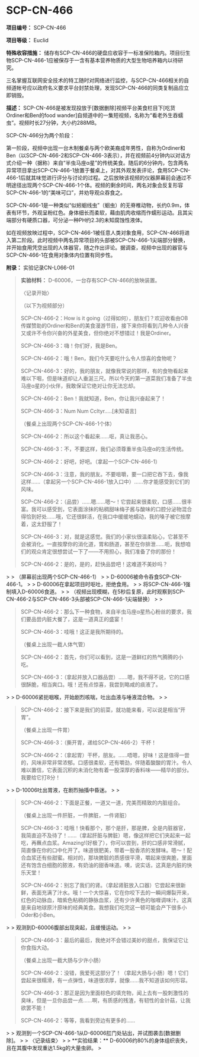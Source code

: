 # SCP-CN-466

**项目编号：** SCP-CN-466

**项目等级：** Euclid

**特殊收容措施：** 储存有SCP-CN-466的硬盘应收容于一标准保险箱内。项目衍生物SCP-CN-466-1应被保存于一含有基本营养物质的大型生物培养箱内以待研究。

三名掌握互联网安全技术的特工随时对网络进行监控，与SCP-CN-466相关的自频道帐号应以政府名义要求平台封禁处理，发现SCP-CN-466的同类复制品应立即销毁。

**描述：** SCP-CN-466是被发现投放于[数据删除]视频平台美食栏目下[吃货Ordiner和Ben的food wander]自频道中的一集短视频，名称为“看老外生吞蠕虫”。视频时长27分钟，大小约288MB。

SCP-CN-466分为两个阶段：

第一阶段，视频中出现一台木制餐桌与两个欧美裔成年男性，自称为Ordiner和Ben（以SCP-CN-466-2和SCP-CN-466-3表示），并在视频前4分钟内以对话方式介绍一种（据称）来自“半虫马座α星”的传统美食。随后的6分钟内，包含两名异常项目拿出SCP-CN-466-1放置于餐桌上，对其外观发表评论，食用SCP-CN-466-1后就其味觉进行评分与讨论的过程。之后放映该视频的仪器屏幕前会通过不明途径出现两个SCP-CN-466-1个体。视频的剩余时间，两名对象会反复形容SCP-CN-466-1的“美味可口”，并劝导观众吞食之。

SCP-CN-466-1是一种类似“似蚓蛔线虫”（蛔虫）的无脊椎动物，长约0.9m，体表有环节，外观呈粉红色。身体细长而柔软，藉由肌肉收缩而作蠕形运动。且其尖端部分有硬质口器，可分泌一种PH约2.3的未知腐蚀性液体。

如在视频放映过程中，SCP-CN-466-1被任意人类对象食用，SCP-CN-466将进入第二阶段。此时视频中两名异常项目的头部被SCP-CN-466-1尖端部分替换，并开始食用凭空出现的人体器官，随之作出评论。据调查，视频中出现的器官与SCP-CN-466-1在食用对象体内位置有同步性。

**附录：** 实验记录CN-L066-01


> **实验材料：** D-60006，一台存有SCP-CN-466的放映装置。
> 
> 〈记录开始〉
> 
> <blockquote>
&#65288;&#20197;&#19979;&#20026;&#35270;&#39057;&#37096;&#20998;&#65289;

SCP-CN-466-2&#65306;How is it going&#65288;&#36807;&#24471;&#22914;&#20309;&#65289;&#65292;&#26379;&#21451;&#20204;&#65311;&#27426;&#36814;&#25910;&#30475;&#30001;OB&#20256;&#23186;&#36190;&#21161;&#30340;Ordiner&#21644;Ben&#30340;&#32654;&#39135;&#28459;&#28216;&#33410;&#30446;&#65292;&#25509;&#19979;&#26469;&#20320;&#23558;&#30475;&#21040;&#20960;&#31181;&#20196;&#20154;&#20852;&#22859;&#21448;&#25110;&#35768;&#19981;&#20196;&#20320;&#20852;&#22859;&#30340;&#22806;&#26143;&#32654;&#39135;&#65292;&#20294;&#20320;&#32477;&#23545;&#19981;&#24819;&#38169;&#36807;&#65281;&#25105;&#26159;Ordiner&#12290;

SCP-CN-466-3&#65306;&#21992;&#65281;&#20320;&#20204;&#22909;&#65292;&#25105;&#26159;Ben&#12290;

SCP-CN-466-2&#65306;&#21734;&#65281;Ben&#65292;&#25105;&#20204;&#20170;&#22825;&#35201;&#21507;&#20160;&#20040;&#20196;&#20154;&#24778;&#21916;&#30340;&#39135;&#29289;&#21602;&#65311;

SCP-CN-466-3&#65306;&#22909;&#30340;&#65292;&#25105;&#30340;&#26379;&#21451;&#65292;&#23601;&#20687;&#25105;&#24120;&#35828;&#30340;&#37027;&#26679;&#65292;&#26377;&#30340;&#39135;&#29289;&#30475;&#36215;&#26469;&#38590;&#20197;&#19979;&#21693;&#65292;&#20294;&#26159;&#21619;&#36947;&#21364;&#35753;&#20154;&#22402;&#28046;&#19977;&#23610;&#12290;&#25152;&#20197;&#20170;&#22825;&#30340;&#31532;&#19968;&#36947;&#33756;&#25105;&#20204;&#20934;&#22791;&#20102;&#21322;&#34411;&#39532;&#24231;&#945;&#26143;&#30340;&#23567;&#20249;&#20276;&#65292;&#25105;&#25954;&#20445;&#35777;&#23427;&#32477;&#23545;&#35753;&#20320;&#26080;&#27861;&#24536;&#21364;&#12290;

SCP-CN-466-2&#65306;Ben&#65281;&#25105;&#23601;&#30693;&#36947;&#65292;Ben&#65292;&#20320;&#35753;&#25105;&#20852;&#22859;&#36215;&#26469;&#20102;&#65281;

SCP-CN-466-3&#65306;Num Num Ccltyr&#8230;..[&#26410;&#30693;&#35821;&#35328;]

&#65288;&#39184;&#26700;&#19978;&#20986;&#29616;&#20004;&#20010;SCP-CN-466-1&#20010;&#20307;&#65289;

SCP-CN-466-2&#65306;&#25152;&#20197;&#36825;&#20010;&#30475;&#36215;&#26469;&#8230;&#8230;&#21589;&#65292;&#30495;&#35753;&#25105;&#24694;&#24515;&#12290;

SCP-CN-466-3&#65306;&#19981;&#65292;&#19981;&#35201;&#36825;&#26679;&#65292;&#25105;&#20204;&#24517;&#39035;&#23562;&#37325;&#21322;&#34411;&#39532;&#24231;&#945;&#30340;&#29983;&#27963;&#20256;&#32479;&#12290;

SCP-CN-466-2&#65306;&#22909;&#21543;&#65292;&#22909;&#21543;&#12290;&#65288;&#25343;&#36215;&#19968;&#20010;SCP-CN-466-1&#65289;

SCP-CN-466-3&#65306;&#27880;&#24847;&#65292;&#25105;&#30340;&#26379;&#21451;&#12290;&#19981;&#35201;&#21632;&#22204;&#65292;&#35201;&#19968;&#21475;&#25226;&#23427;&#21534;&#19979;&#21435;&#65292;&#20687;&#25105;&#36825;&#26679;&#8230;&#8230;&#65288;&#25343;&#36215;&#21478;&#19968;&#20010;SCP-CN-466-1&#25918;&#20837;&#21475;&#20013;&#65289;&#8230;&#8230;&#20320;&#25165;&#33021;&#24863;&#21463;&#21040;&#23427;&#20204;&#30340;&#39118;&#21619;&#12290;

SCP-CN-466-2&#65306;&#65288;&#21697;&#23581;&#65289;&#8230;&#8230;&#21999;&#8230;&#8230;&#21999;&#65374;&#65281;&#23427;&#23581;&#36215;&#26469;&#24456;&#26580;&#36719;&#65292;&#21475;&#24863;&#8230;&#8230;&#24456;&#20016;&#23500;&#12290;&#25105;&#21487;&#20197;&#24863;&#21463;&#21040;&#65292;&#23427;&#34920;&#38754;&#28034;&#25273;&#30340;&#31896;&#31264;&#29980;&#21619;&#26757;&#23376;&#37233;&#19982;&#37240;&#21619;&#30340;&#21475;&#33108;&#20998;&#27852;&#29289;&#28151;&#21512;&#24471;&#24688;&#21040;&#22909;&#22788;&#8230;&#8230;&#21734;&#65292;&#23427;&#36824;&#24456;&#40092;&#27963;&#65292;&#22312;&#25105;&#21475;&#20013;&#32531;&#32531;&#22320;&#34837;&#21160;&#65292;&#25105;&#30340;&#21971;&#23376;&#34987;&#23427;&#25353;&#25705;&#30528;&#65292;&#36825;&#22826;&#33298;&#26381;&#20102;&#65281;

SCP-CN-466-3&#65306;&#23545;&#65292;&#23601;&#26159;&#36825;&#24863;&#35273;&#12290;&#25105;&#20204;&#30340;&#23567;&#23478;&#20249;&#24456;&#28201;&#26580;&#36148;&#24515;&#65292;&#23427;&#29978;&#33267;&#19981;&#20250;&#34987;&#28040;&#21270;&#12290;&#19968;&#30452;&#25353;&#25705;&#20320;&#30340;&#28040;&#21270;&#36947;&#65292;&#32963;&#21644;&#32928;&#36947;&#65292;&#29978;&#33267;&#22312;&#20320;&#25490;&#27844;&#8230;&#8230;&#21571;&#65292;&#25105;&#24819;&#21681;&#20204;&#30340;&#35266;&#20247;&#32943;&#23450;&#24456;&#24819;&#23581;&#35797;&#19968;&#19979;&#20102;&#8212;&#8212;&#19981;&#29992;&#25285;&#24515;&#65292;&#25105;&#20204;&#20934;&#22791;&#20102;&#20320;&#30340;&#37027;&#20221;&#65281;

SCP-CN-466-2&#65306;&#26159;&#30340;&#65292;&#26159;&#30340;&#65292;&#36214;&#24555;&#21697;&#23581;&#21543;&#65281;&#36825;&#38590;&#36947;&#19981;&#32654;&#22937;&#21527;&#65311;

</blockquote>> 
> （屏幕前出现两个SCP-CN-466-1）
> 
> D-60006被命令呑食SCP-CN-466-1。
> 
> D-60006在拿起项目时呕吐，拒绝食用。
> 
> 将SCP-CN-466-1强制填入D-60006食道。
> 
> （视频出现模糊，在5秒后复原，此时观察到SCP-CN-466-2与SCP-CN-466-3头部被SCP-CN-466-1尖端替换）
> 
> <blockquote>
SCP-CN-466-2&#65306;&#37027;&#20040;&#19979;&#19968;&#31181;&#39135;&#29289;&#65292;&#26469;&#33258;&#21322;&#34411;&#39532;&#24231;&#945;&#26143;&#28909;&#24515;&#31881;&#19997;&#30340;&#35201;&#27714;&#65292;&#25105;&#20204;&#35201;&#21697;&#23581;&#20869;&#33039;&#22823;&#39184;&#20102;&#65292;&#36825;&#26159;&#19968;&#36947;&#30495;&#27491;&#30340;&#30427;&#23476;&#65281;

SCP-CN-466-3&#65306;&#21703;&#21734;&#65281;&#36825;&#27491;&#26159;&#25105;&#25152;&#26399;&#24453;&#30340;&#12290;

&#65288;&#39184;&#26700;&#19978;&#20986;&#29616;&#19968;&#25130;&#20154;&#20307;&#27668;&#31649;&#65289;

SCP-CN-466-2&#65306;&#39318;&#20808;&#65292;&#20320;&#20204;&#21487;&#20197;&#30475;&#21040;&#65292;&#36825;&#26159;&#19968;&#36947;&#40092;&#32418;&#30340;&#28909;&#27668;&#33150;&#33150;&#30340;&#23567;&#21507;&#12290;

SCP-CN-466-3&#65306;&#65288;&#25343;&#36215;&#24182;&#25918;&#20837;&#21475;&#22120;&#21697;&#23581;&#65289;&#8230;&#8230;&#21999;&#65292;&#25105;&#19981;&#24471;&#19981;&#35828;&#65292;&#23427;&#30340;&#21475;&#24863;&#24456;&#37221;&#33030;&#65292;&#30456;&#24403;&#29245;&#21475;&#12290;&#21734;&#65281;&#36824;&#26377;&#28857;&#24778;&#21916;&#65292;&#25105;&#23581;&#21040;&#30053;&#21688;&#30340;&#30192;&#28082;&#20102;&#12290;

</blockquote>> 
> D-60006紧扼咽喉，开始剧烈咳喘，吐出血液与唾液混合物。
> 
> <blockquote>
SCP-CN-466-2&#65306;&#25509;&#19979;&#26469;&#26159;&#25105;&#20204;&#30340;&#21069;&#33756;&#65292;&#23601;&#21151;&#33021;&#26469;&#30475;&#65292;&#21487;&#20197;&#35828;&#26159;&#30456;&#24403;&#8220;&#24320;&#32963;&#8221;&#12290;

&#65288;&#39184;&#26700;&#19978;&#20986;&#29616;&#19968;&#20214;&#32963;&#65289;

SCP-CN-466-3&#65306;&#65288;&#25749;&#24320;&#32963;&#65292;&#36882;&#32473;SCP-CN-466-2&#65289;&#24178;&#26479;&#65281;

SCP-CN-466-2&#65306;&#65288;&#25343;&#36215;&#32963;&#65289;&#24178;&#26479;&#65292;&#26379;&#21451;&#12290;&#8230;&#8230;&#21780;&#21999;&#65292;&#22909;&#21619;&#65281;&#36825;&#26159;&#20540;&#24471;&#19968;&#23581;&#30340;&#65292;&#39118;&#21619;&#38750;&#24120;&#38750;&#24120;&#27987;&#37057;&#12290;&#21475;&#24863;&#24456;&#26580;&#36719;&#65292;&#36824;&#26377;&#22204;&#21170;&#65292;&#20276;&#38543;&#30528;&#37240;&#37240;&#30340;&#32963;&#27713;&#12290;&#20196;&#20154;&#38590;&#20197;&#32622;&#20449;&#65292;&#23427;&#34920;&#38754;&#27785;&#31215;&#30340;&#26410;&#28040;&#21270;&#29289;&#26377;&#30528;&#19968;&#32929;&#28145;&#21402;&#30340;&#39321;&#26009;&#21619;&#8212;&#8212;&#31934;&#21326;&#30340;&#37096;&#20998;&#12290;&#25105;&#35201;&#32473;&#23427;&#25171;8&#20998;&#65281;

</blockquote>> 
> D-10006吐出胃液，在剧烈抽搐中昏迷。
> 
> <blockquote>
SCP-CN-466-2&#65306;&#19979;&#38754;&#26159;&#27491;&#39184;&#65292;&#19968;&#36947;&#21448;&#19968;&#36947;&#65292;&#23436;&#32654;&#32780;&#31934;&#33268;&#30340;&#20869;&#33039;&#32452;&#21512;&#12290;

&#65288;&#39184;&#26700;&#19978;&#20986;&#29616;&#19968;&#20214;&#32925;&#33039;&#65292;&#19968;&#20214;&#33086;&#33039;&#65292;&#19968;&#20214;&#32958;&#33039;&#65289;

SCP-CN-466-3&#65306;&#21703;&#21734;&#65281;&#24555;&#30475;&#37027;&#20010;&#65292;&#37027;&#20010;&#26159;&#32925;&#65292;&#37027;&#26159;&#33086;&#65292;&#20840;&#26159;&#20869;&#33039;&#22120;&#23448;&#65292;&#25105;&#31616;&#30452;&#36843;&#19981;&#21450;&#24453;&#20102;&#65281;&#8230;&#8230;&#65288;&#25343;&#36215;&#32925;&#33039;&#19982;&#33086;&#33039;&#65289;&#21999;&#65292;&#20687;&#36825;&#26679;&#25226;&#23427;&#20204;&#22841;&#36215;&#26469;&#19968;&#36215;&#21507;&#65292;&#20877;&#34360;&#28857;&#34880;&#27974;&#12290;Amazing!(&#22909;&#26497;&#20102;&#65289;&#65292;&#20320;&#21487;&#20197;&#23581;&#21040;&#65292;&#32925;&#30340;&#21475;&#24863;&#38750;&#24120;&#28369;&#33147;&#65292;&#31616;&#30452;&#20687;&#22312;&#20320;&#30340;&#21475;&#20013;&#21270;&#24320;&#20102;&#12290;&#21619;&#36947;&#24456;&#32933;&#32654;&#65292;&#24102;&#30528;&#19968;&#32929;&#39321;&#27987;&#30340;&#21457;&#37237;&#21619;&#12290;&#21999;&#65374;&#65281;&#37197;&#21512;&#34880;&#27974;&#36824;&#26377;&#20123;&#29980;&#34588;&#12290;&#30456;&#23545;&#30340;&#65292;&#37027;&#22359;&#33086;&#33039;&#30340;&#36136;&#24863;&#24456;&#24179;&#28369;&#65292;&#22204;&#36215;&#26469;&#24456;&#29245;&#33030;&#65292;&#37324;&#38754;&#36824;&#26377;&#39281;&#21547;&#30333;&#32454;&#32990;&#30340;&#33043;&#28082;&#65292;&#26377;&#22902;&#27833;&#30340;&#29980;&#39321;&#21619;&#36947;&#12290;&#22114;&#65292;&#35828;&#23454;&#35805;&#65292;&#36825;&#30495;&#26159;&#20869;&#33039;&#30340;&#24555;&#20048;&#22825;&#22530;&#65281;

SCP-CN-466-2&#65306;&#21035;&#24536;&#20102;&#25105;&#20204;&#30340;&#32958;&#12290;&#65288;&#25343;&#36215;&#32958;&#33039;&#25918;&#20837;&#21475;&#22120;&#65289;&#23427;&#23581;&#36215;&#26469;&#24456;&#26032;&#40092;&#65292;&#34920;&#38754;&#20805;&#28385;&#20102;&#27713;&#27700;&#12290;&#21734;&#65281;&#19968;&#20010;&#22823;&#24778;&#21916;&#65292;&#23427;&#22312;&#20320;&#21676;&#19979;&#21435;&#30340;&#19968;&#30636;&#38388;&#29190;&#35010;&#24320;&#26469;&#65292;&#32418;&#33394;&#30340;&#21160;&#33033;&#34880;&#65292;&#26263;&#32043;&#33394;&#31896;&#31264;&#30340;&#38745;&#33033;&#34880;&#27974;&#65292;&#36824;&#26377;&#23569;&#35768;&#40644;&#33394;&#30340;&#21654;&#21937;&#35843;&#21619;&#27713;&#12290;&#36825;&#30495;&#26159;&#26469;&#33258;&#22320;&#29699;&#21407;&#27713;&#21407;&#21619;&#30340;&#32463;&#20856;&#32654;&#39135;&#12290;&#25105;&#24819;&#25105;&#20204;&#21507;&#23436;&#36825;&#19968;&#39039;&#21487;&#33021;&#20250;&#20135;&#19979;&#24456;&#22810;&#23567;Oder&#21644;&#23567;Ben&#12290;

</blockquote>> 
> 观测到D-60006腹部出现突起，且缓慢运动。
> 
> <blockquote>
SCP-CN-466-3&#65306;&#26368;&#21518;&#30340;&#26368;&#21518;&#65292;&#25105;&#32477;&#23545;&#19981;&#20250;&#38169;&#36807;&#32654;&#22937;&#30340;&#29980;&#28857;&#65292;&#25105;&#20445;&#35777;&#23427;&#35753;&#20320;&#39135;&#25351;&#22823;&#21160;&#12290;

&#65288;&#39184;&#26700;&#19978;&#20986;&#29616;&#19968;&#25130;&#22823;&#32928;&#19982;&#23569;&#35768;&#23567;&#32928;&#65289;

SCP-CN-466-2&#65306;&#27809;&#38169;&#65292;&#25105;&#29233;&#27515;&#36825;&#37096;&#20998;&#20102;&#65281;&#65288;&#25343;&#36215;&#22823;&#32928;&#19982;&#23567;&#32928;&#65289;&#21999;&#65281;&#23427;&#20204;&#23581;&#36215;&#26469;&#24456;&#31983;&#28369;&#65292;&#26377;&#19968;&#28857;&#24377;&#24615;&#65292;&#21619;&#36947;&#24456;&#27987;&#21402;&#65292;&#23601;&#20687;&#8230;&#8230;&#25105;&#19981;&#30693;&#36947;&#35813;&#22914;&#20309;&#24418;&#23481;&#12290;

SCP-CN-466-3&#65306;&#37027;&#27491;&#26159;&#22240;&#20026;&#37324;&#38754;&#26837;&#33394;&#30340;&#22635;&#20805;&#29289;&#65292;&#38395;&#19978;&#21435;&#26377;&#19968;&#32929;&#21050;&#28608;&#24615;&#30340;&#33261;&#21619;&#65292;&#20294;&#26159;&#19968;&#26086;&#20320;&#21697;&#23581;&#19968;&#28857;&#8230;&#8230;&#21834;&#65292;&#26377;&#36136;&#24863;&#30340;&#27531;&#28195;&#65292;&#26377;&#38887;&#24615;&#30340;&#37329;&#38024;&#33735;&#65292;&#35753;&#25105;&#27442;&#32610;&#19981;&#33021;&#65281;

SCP-CN-466-2&#65306;&#31561;&#31561;&#65292;&#25105;&#30475;&#21040;&#26049;&#36793;&#26377;&#26356;&#22810;&#30340;&#8230;&#8230;

</blockquote>> 
> 观测到一个SCP-CN-466-1从D-60006肛门处钻出，并试图袭击[数据删除]。
> 
> 〈记录结束〉
> 
> **实验结果：** D-60006约80%的身体组织丧失，且在其腹中发现重达1.5kg的大量虫卵。
> 


